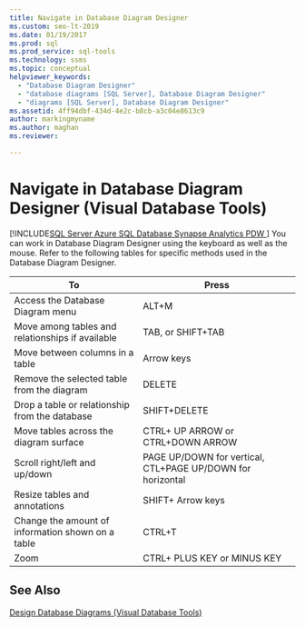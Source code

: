 ```yaml
---
title: Navigate in Database Diagram Designer
ms.custom: seo-lt-2019
ms.date: 01/19/2017
ms.prod: sql
ms.prod_service: sql-tools
ms.technology: ssms
ms.topic: conceptual
helpviewer_keywords: 
  - "Database Diagram Designer"
  - "database diagrams [SQL Server], Database Diagram Designer"
  - "diagrams [SQL Server], Database Diagram Designer"
ms.assetid: 4ff94dbf-434d-4e2c-b8cb-a3c04e8613c9
author: markingmyname
ms.author: maghan
ms.reviewer: 

---
```

# Navigate in Database Diagram Designer (Visual Database Tools)
[!INCLUDE[SQL Server Azure SQL Database Synapse Analytics PDW ](../../includes/applies-to-version/sql-asdb-asdbmi-asdw-pdw.md)]
You can work in Database Diagram Designer using the keyboard as well as the mouse. Refer to the following tables for specific methods used in the Database Diagram Designer.  
  
|**To**|**Press**|  
|----------|-------------|  
|Access the Database Diagram menu|ALT+M|  
|Move among tables and relationships if available|TAB, or SHIFT+TAB|  
|Move between columns in a table|Arrow keys|  
|Remove the selected table from the diagram|DELETE|  
|Drop a table or relationship from the database|SHIFT+DELETE|  
|Move tables across the diagram surface|CTRL+ UP ARROW or CTRL+DOWN ARROW|  
|Scroll right/left and up/down|PAGE UP/DOWN for vertical, CTL+PAGE UP/DOWN for horizontal|  
|Resize tables and annotations|SHIFT+ Arrow keys|  
|Change the amount of information shown on a table|CTRL+T|  
|Zoom|CTRL+ PLUS KEY or MINUS KEY|  
  
## See Also  
[Design Database Diagrams &#40;Visual Database Tools&#41;](../../ssms/visual-db-tools/design-database-diagrams-visual-database-tools.md)  
  
